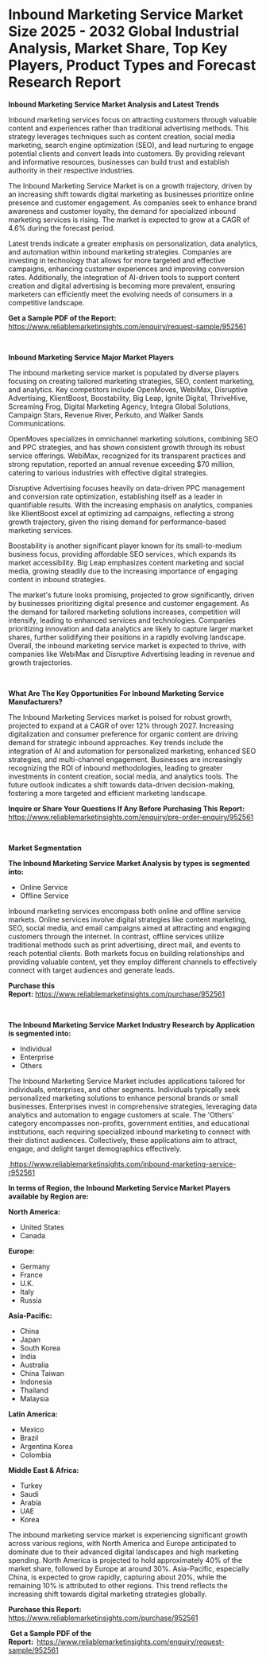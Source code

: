 <p><h1>Inbound Marketing Service Market Size 2025 - 2032 Global Industrial Analysis, Market Share, Top Key Players, Product Types and Forecast Research Report</h1></p><p><strong>Inbound Marketing Service Market Analysis and Latest Trends</strong></p>
<p><p>Inbound marketing services focus on attracting customers through valuable content and experiences rather than traditional advertising methods. This strategy leverages techniques such as content creation, social media marketing, search engine optimization (SEO), and lead nurturing to engage potential clients and convert leads into customers. By providing relevant and informative resources, businesses can build trust and establish authority in their respective industries.</p><p>The Inbound Marketing Service Market is on a growth trajectory, driven by an increasing shift towards digital marketing as businesses prioritize online presence and customer engagement. As companies seek to enhance brand awareness and customer loyalty, the demand for specialized inbound marketing services is rising. The market is expected to grow at a CAGR of 4.6% during the forecast period. </p><p>Latest trends indicate a greater emphasis on personalization, data analytics, and automation within inbound marketing strategies. Companies are investing in technology that allows for more targeted and effective campaigns, enhancing customer experiences and improving conversion rates. Additionally, the integration of AI-driven tools to support content creation and digital advertising is becoming more prevalent, ensuring marketers can efficiently meet the evolving needs of consumers in a competitive landscape.</p></p>
<p><strong>Get a Sample PDF of the Report:&nbsp;</strong> <a href="https://www.reliablemarketinsights.com/enquiry/request-sample/952561?utm_campaign=1937&utm_medium=2&utm_source=Github&utm_content=ia&utm_term=18042025&utm_id=inbound-marketing-service">https://www.reliablemarketinsights.com/enquiry/request-sample/952561</a></p>
<p>&nbsp;</p>
<p><strong>Inbound Marketing Service Major Market Players</strong></p>
<p><p>The inbound marketing service market is populated by diverse players focusing on creating tailored marketing strategies, SEO, content marketing, and analytics. Key competitors include OpenMoves, WebiMax, Disruptive Advertising, KlientBoost, Boostability, Big Leap, Ignite Digital, ThriveHive, Screaming Frog, Digital Marketing Agency, Integra Global Solutions, Campaign Stars, Revenue River, Perkuto, and Walker Sands Communications.</p><p>OpenMoves specializes in omnichannel marketing solutions, combining SEO and PPC strategies, and has shown consistent growth through its robust service offerings. WebiMax, recognized for its transparent practices and strong reputation, reported an annual revenue exceeding $70 million, catering to various industries with effective digital strategies.</p><p>Disruptive Advertising focuses heavily on data-driven PPC management and conversion rate optimization, establishing itself as a leader in quantifiable results. With the increasing emphasis on analytics, companies like KlientBoost excel at optimizing ad campaigns, reflecting a strong growth trajectory, given the rising demand for performance-based marketing services.</p><p>Boostability is another significant player known for its small-to-medium business focus, providing affordable SEO services, which expands its market accessibility. Big Leap emphasizes content marketing and social media, growing steadily due to the increasing importance of engaging content in inbound strategies.</p><p>The market's future looks promising, projected to grow significantly, driven by businesses prioritizing digital presence and customer engagement. As the demand for tailored marketing solutions increases, competition will intensify, leading to enhanced services and technologies. Companies prioritizing innovation and data analytics are likely to capture larger market shares, further solidifying their positions in a rapidly evolving landscape. Overall, the inbound marketing service market is expected to thrive, with companies like WebiMax and Disruptive Advertising leading in revenue and growth trajectories.</p></p>
<p>&nbsp;</p>
<p><strong>What Are The Key Opportunities For Inbound Marketing Service Manufacturers?</strong></p>
<p><p>The Inbound Marketing Services market is poised for robust growth, projected to expand at a CAGR of over 12% through 2027. Increasing digitalization and consumer preference for organic content are driving demand for strategic inbound approaches. Key trends include the integration of AI and automation for personalized marketing, enhanced SEO strategies, and multi-channel engagement. Businesses are increasingly recognizing the ROI of inbound methodologies, leading to greater investments in content creation, social media, and analytics tools. The future outlook indicates a shift towards data-driven decision-making, fostering a more targeted and efficient marketing landscape.</p></p>
<p><strong>Inquire or Share Your Questions If Any Before Purchasing This Report:</strong> <a href="https://www.reliablemarketinsights.com/enquiry/pre-order-enquiry/952561?utm_campaign=1937&utm_medium=2&utm_source=Github&utm_content=ia&utm_term=18042025&utm_id=inbound-marketing-service">https://www.reliablemarketinsights.com/enquiry/pre-order-enquiry/952561</a></p>
<p>&nbsp;</p>
<p><strong>Market Segmentation</strong></p>
<p><strong>The Inbound Marketing Service Market Analysis by types is segmented into:</strong></p>
<p><ul><li>Online Service</li><li>Offline Service</li></ul></p>
<p><p>Inbound marketing services encompass both online and offline service markets. Online services involve digital strategies like content marketing, SEO, social media, and email campaigns aimed at attracting and engaging customers through the internet. In contrast, offline services utilize traditional methods such as print advertising, direct mail, and events to reach potential clients. Both markets focus on building relationships and providing valuable content, yet they employ different channels to effectively connect with target audiences and generate leads.</p></p>
<p><strong>Purchase this Report:&nbsp;</strong><a href="https://www.reliablemarketinsights.com/purchase/952561?utm_campaign=1937&utm_medium=2&utm_source=Github&utm_content=ia&utm_term=18042025&utm_id=inbound-marketing-service">https://www.reliablemarketinsights.com/purchase/952561</a></p>
<p>&nbsp;</p>
<p><strong>The Inbound Marketing Service Market Industry Research by Application is segmented into:</strong></p>
<p><ul><li>Individual</li><li>Enterprise</li><li>Others</li></ul></p>
<p><p>The Inbound Marketing Service Market includes applications tailored for individuals, enterprises, and other segments. Individuals typically seek personalized marketing solutions to enhance personal brands or small businesses. Enterprises invest in comprehensive strategies, leveraging data analytics and automation to engage customers at scale. The 'Others' category encompasses non-profits, government entities, and educational institutions, each requiring specialized inbound marketing to connect with their distinct audiences. Collectively, these applications aim to attract, engage, and delight target demographics effectively.</p></p>
<p><a href="https://www.reliablemarketinsights.com/inbound-marketing-service-r952561?utm_campaign=1937&utm_medium=2&utm_source=Github&utm_content=ia&utm_term=18042025&utm_id=inbound-marketing-service">&nbsp;https://www.reliablemarketinsights.com/inbound-marketing-service-r952561</a></p>
<p><strong>In terms of Region, the Inbound Marketing Service Market Players available by Region are:</strong></p>
<p>
    <p> <strong> North America: </strong>
        <ul>
            <li>United States</li>
            <li>Canada</li>
        </ul>
        </p> 
    <p> <strong> Europe: </strong>
        <ul>
            <li>Germany</li>
            <li>France</li>
            <li>U.K.</li>
            <li>Italy</li>
            <li>Russia</li>
        </ul>
        </p> 
    <p> <strong> Asia-Pacific: </strong>
        <ul>
            <li>China</li>
            <li>Japan</li>
            <li>South Korea</li>
            <li>India</li>
            <li>Australia</li>
            <li>China Taiwan</li>
            <li>Indonesia</li>
            <li>Thailand</li>
            <li>Malaysia</li>
        </ul>
        </p> 
    <p> <strong> Latin America: </strong>
        <ul>
            <li>Mexico</li>
            <li>Brazil</li>
            <li>Argentina Korea</li>
            <li>Colombia</li>
        </ul>
        </p> 
    <p> <strong> Middle East & Africa: </strong>
        <ul>
            <li>Turkey</li>
            <li>Saudi</li>
            <li>Arabia</li>
            <li>UAE</li>
            <li>Korea</li>
        </ul>
    </p>
    </p>
<p><p>The inbound marketing service market is experiencing significant growth across various regions, with North America and Europe anticipated to dominate due to their advanced digital landscapes and high marketing spending. North America is projected to hold approximately 40% of the market share, followed by Europe at around 30%. Asia-Pacific, especially China, is expected to grow rapidly, capturing about 20%, while the remaining 10% is attributed to other regions. This trend reflects the increasing shift towards digital marketing strategies globally.</p></p>
<p><strong>Purchase this Report: </strong><a href="https://www.reliablemarketinsights.com/purchase/952561?utm_campaign=1937&utm_medium=2&utm_source=Github&utm_content=ia&utm_term=18042025&utm_id=inbound-marketing-service">https://www.reliablemarketinsights.com/purchase/952561</a></p>
<p>&nbsp;<strong>Get a Sample PDF of the Report:&nbsp;&nbsp;</strong><a href="https://www.reliablemarketinsights.com/enquiry/request-sample/952561?utm_campaign=1937&utm_medium=2&utm_source=Github&utm_content=ia&utm_term=18042025&utm_id=inbound-marketing-service">https://www.reliablemarketinsights.com/enquiry/request-sample/952561</a></p>
<p><strong></strong></p>
<p><p></p><p></p><p></p></p>